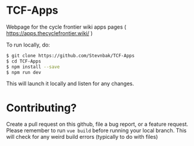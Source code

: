 # TCF-Apps
Webpage for the cycle frontier wiki apps pages ( https://apps.thecyclefrontier.wiki/ )


To run locally, do: 
```sh
$ git clone https://github.com/Stevnbak/TCF-Apps
$ cd TCF-Apps
$ npm install --save
$ npm run dev
```

This will launch it locally and listen for any changes. 

# Contributing?
Create a pull request on this github, file a bug report, or a feature request. 
Please remember to run `vue build` before running your local branch. This will check for any weird build errors (typically to do with files)
